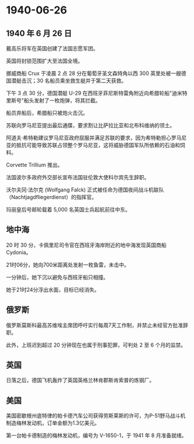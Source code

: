 # 1940-06-26

## 1940 年 6 月 26 日

戴高乐将军在英国创建了法国志愿军团。

英国将封锁范围扩大至法国全境。

挪威商船 Crux 于凌晨 2 点 28 分在葡萄牙圣文森特角以西 300
英里处被一艘德国潜艇击沉；30 名船员乘坐救生艇并于第二天获救。

下午 3 点 30 分，德国潜艇 U-29
在西班牙菲尼斯特雷角附近向希腊轮船"迪米特里斯号"船头发射了一枚炮弹，将其拦截。

船员弃船后，希腊船只被炮火击沉。

苏联向罗马尼亚提出最后通牒，要求割让比萨拉比亚和北布科维纳的领土。

阿道夫·希特勒建议罗马尼亚政府屈服并满足苏联的要求，因为希特勒担心罗马尼亚的抵抗可能导致苏联占领整个罗马尼亚，这将威胁德国军队所依赖的石油和饲料。

Corvette Trillium 推出。

法国波尔多政府外交部长宣布法国驻伦敦大使科尔宾先生辞职。

沃尔夫冈·法尔克 (Wolfgang Falck)
正式被任命为德国夜间战斗机联队（Nachtjagdfliegerdienst）的指挥官。

玛丽皇后号邮轮载着 5,000 名英国士兵起航前往中东。

## 地中海

20 时 30 分，卡佩里尼司令官在西班牙海岸附近的地中海发现英国商船
Cydonia。

21时06分，她向700米距离处发射一枚鱼雷，未击中。

一分钟后，她下沉以避免与西班牙船只相撞。

她于21时24分浮出水面，目标已经消失。

## 俄罗斯

俄罗斯莫斯科最高苏维埃主席团呼吁实行每周7天工作制，并禁止未经官方批准辞职。

此外，上班迟到超过 20 分钟现在也属于刑事犯罪，可判处 2 至 6 个月的监禁。

## 英国

日落之后，德国飞机轰炸了英国英格兰林肯郡斯肯索普的炼钢厂。

## 美国

美国密歇根州底特律的帕卡德汽车公司获得劳斯莱斯的许可，为P-51野马战斗机制造梅林发动机，订单金额为1.3亿美元。

第一台帕卡德制造的梅林发动机，编号为 V-1650-1，于 1941 年 8 月准备就绪。

